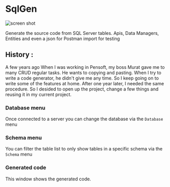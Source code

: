 # SqlGen
![screen shot](https://github.com/caglardursun/SimpleSqlTool/blob/master/screen-shot.png)

Generate the source code from SQL Server tables. Apis, Data Managers, Entities and even a json for Postman import for testing

## History : 
A few years ago When I was working in Pensoft, my boss Murat gave me to many CRUD regular tasks. He wants to copying and pasting. 
When I try to write a code generator, he didn't give me any time. So I keep going on to write some of the features at home. 
After one year later, I needed the same procedure. So I desided to open up the project, change a few things and reusing it in my 
current project.


### Database menu

Once connected to a server you can change the database via the `Database` menu

### Schema menu

You can filter the table list to only show tables in a specific schema via the `Schema` menu

### Generated code

This window shows the generated code.  
